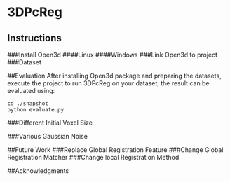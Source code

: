 # 3DPcReg 
## Instructions
###Install Open3d
####Linux
####Windows
###Link Open3d to project
###Dataset

##Evaluation
After installing Open3d package and preparing the datasets, execute the project to run 3DPcReg on your dataset, the 
result can be evaluated using:
```shell
cd ./snapshot
python evaluate.py
```
###Different Initial Voxel Size

###Various Gaussian Noise

##Future Work
###Replace Global Registration Feature
###Change Global Registration Matcher 
###Change local Registration Method

##Acknowledgments
